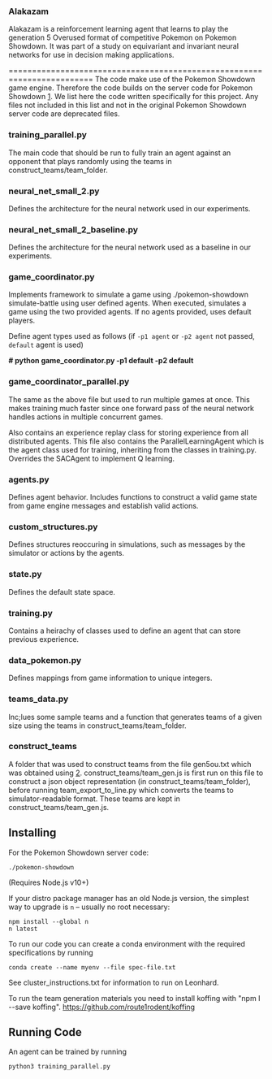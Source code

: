 
### Alakazam

Alakazam is a reinforcement learning agent that learns to play the generation 5 Overused format of competitive Pokemon on Pokemon Showdown. It was part of a study on equivariant and invariant neural networks for use in decision making applications. 

========================================================================
The code make use of the Pokemon Showdown game engine. Therefore the code builds on the server code for Pokemon Showdown [1]. We list here the code written specifically for this project. Any files not included in this list and not in the original Pokemon Showdown server code are deprecated files. 

### training_parallel.py

The main code that should be run to fully train an agent against an opponent that plays randomly using the teams in construct_teams/team_folder.

### neural_net_small_2.py

Defines the architecture for the neural network used in our experiments. 

### neural_net_small_2_baseline.py

Defines the architecture for the neural network used as a baseline in our experiments. 

### game_coordinator.py

Implements framework to simulate a game using ./pokemon-showdown simulate-battle using user defined agents.
When executed, simulates a game using the two provided agents. If no agents provided, uses default players.

Define agent types used as follows (if `-p1 agent` or `-p2 agent` not passed, `default` agent is used)

**\# python game_coordinator.py -p1 default -p2 default**

### game_coordinator_parallel.py

The same as the above file but used to run multiple games at once. This makes training much faster since one forward pass of the neural network handles actions in multiple concurrent games. 

Also contains an experience replay class for storing experience from all distributed agents. This file also contains the ParallelLearningAgent which is the agent class used for training, inheriting from the classes in training.py. Overrides the SACAgent to implement Q learning. 

### agents.py

Defines agent behavior. Includes functions to construct a valid game state from game engine messages and establish valid actions. 

### custom_structures.py

Defines structures reoccuring in simulations, such as messages by the simulator or actions by the agents.

### state.py

Defines the default state space. 

### training.py

Contains a heirachy of classes used to define an agent that can store previous experience. 

### data_pokemon.py 

Defines mappings from game information to unique integers.

### teams_data.py

Inc;lues some sample teams and a function that generates teams of a given size using the teams in construct_teams/team_folder. 

### construct_teams

A folder that was used to construct teams from the file gen5ou.txt which was obtained using [2]. construct_teams/team_gen.js is first run on this file to construct a json object representation (in construct_teams/team_folder), before running team_export_to_line.py which converts the teams to simulator-readable format. These teams are kept in construct_teams/team_gen.js. 


  [1]: https://github.com/smogon/pokemon-showdown
  [2]: https://www.smogon.com/forums/threads/smogon-rmt-team-dump.3622884/

Installing
------------------------------------------------------------------------

For the Pokemon Showdown server code:

    ./pokemon-showdown

(Requires Node.js v10+)

If your distro package manager has an old Node.js version, the simplest way to upgrade is `n` – usually no root necessary:

    npm install --global n
    n latest

To run our code you can create a conda environment with the required specifications by running

    conda create --name myenv --file spec-file.txt

See cluster_instructions.txt for information to run on Leonhard. 

To run the team generation materials you need to install koffing with "npm I --save koffing". https://github.com/route1rodent/koffing

Running Code
------------------------------------------------------------------------

An agent can be trained by running 

    python3 training_parallel.py
